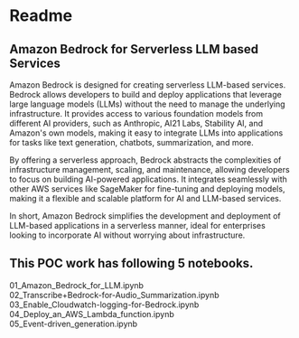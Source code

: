 # Readme 

## Amazon Bedrock for Serverless LLM based Services

Amazon Bedrock is designed for creating serverless LLM-based services. Bedrock allows developers to build and deploy applications that leverage large language models (LLMs) without the need to manage the underlying infrastructure. It provides access to various foundation models from different AI providers, such as Anthropic, AI21 Labs, Stability AI, and Amazon's own models, making it easy to integrate LLMs into applications for tasks like text generation, chatbots, summarization, and more.

By offering a serverless approach, Bedrock abstracts the complexities of infrastructure management, scaling, and maintenance, allowing developers to focus on building AI-powered applications. It integrates seamlessly with other AWS services like SageMaker for fine-tuning and deploying models, making it a flexible and scalable platform for AI and LLM-based services.

In short, Amazon Bedrock simplifies the development and deployment of LLM-based applications in a serverless manner, ideal for enterprises looking to incorporate AI without worrying about infrastructure.

## This POC work has following 5 notebooks.
01_Amazon_Bedrock_for_LLM.ipynb   
02_Transcribe+Bedrock-for-Audio_Summarization.ipynb   
03_Enable_Cloudwatch-logging-for-Bedrock.ipynb   
04_Deploy_an_AWS_Lambda_function.ipynb   
05_Event-driven_generation.ipynb   
